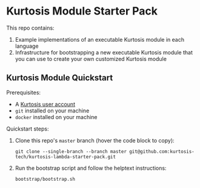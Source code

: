 Kurtosis Module Starter Pack
============================
This repo contains:

1. Example implementations of an executable Kurtosis module in each language
1. Infrastructure for bootstrapping a new executable Kurtosis module that you can use to create your own customized Kurtosis module

Kurtosis Module Quickstart
--------------------------
Prerequisites:
* A [Kurtosis user account](https://www.kurtosistech.com/sign-up)
* `git` installed on your machine
* `docker` installed on your machine

Quickstart steps:
1. Clone this repo's `master` branch (hover the code block to copy):
    ```
    git clone --single-branch --branch master git@github.com:kurtosis-tech/kurtosis-lambda-starter-pack.git
    ```
1. Run the bootstrap script and follow the helptext instructions:
    ```
    bootstrap/bootstrap.sh
    ```

   
